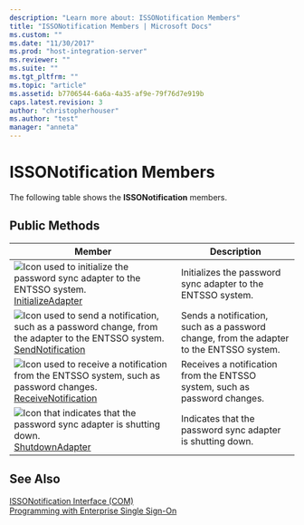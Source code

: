 ```yaml
---
description: "Learn more about: ISSONotification Members"
title: "ISSONotification Members | Microsoft Docs"
ms.custom: ""
ms.date: "11/30/2017"
ms.prod: "host-integration-server"
ms.reviewer: ""
ms.suite: ""
ms.tgt_pltfrm: ""
ms.topic: "article"
ms.assetid: b7706544-6a6a-4a35-af9e-79f76d7e919b
caps.latest.revision: 3
author: "christopherhouser"
ms.author: "test"
manager: "anneta"
---
```

# ISSONotification Members
The following table shows the **ISSONotification** members.  
  
## Public Methods  
  
|Member|Description|  
|------------|-----------------|  
|![Icon used to initialize the password sync adapter to the ENTSSO system.](../esso/media/pubmethod.gif "pubmethod") [InitializeAdapter](../esso/issonotification-initializeadapter-method.md)|Initializes the password sync adapter to the ENTSSO system.|  
|![Icon used to send a notification, such as a password change, from the adapter to the ENTSSO system.](../esso/media/pubmethod.gif "pubmethod") [SendNotification](../esso/issonotification-sendnotification-method.md)|Sends a notification, such as a password change, from the adapter to the ENTSSO system.|  
|![Icon used to receive a notification from the ENTSSO system, such as password changes.](../esso/media/pubmethod.gif "pubmethod") [ReceiveNotification](../esso/issonotification-receivenotification-method.md)|Receives a notification from the ENTSSO system, such as password changes.|  
|![Icon that indicates that the password sync adapter is shutting down.](../esso/media/pubmethod.gif "pubmethod") [ShutdownAdapter](../esso/issonotification-shutdownadapter-method.md)|Indicates that the password sync adapter is shutting down.|  
  
## See Also  
 [ISSONotification Interface (COM)](../esso/issonotification-interface-com.md)   
 [Programming with Enterprise Single Sign-On](../esso/programming-with-enterprise-single-sign-on.md)
